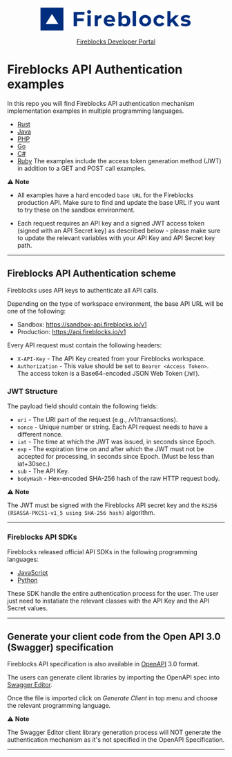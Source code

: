 <p align="center">
  <img src="../logo.svg" width="350" alt="accessibility text">
</p>
<div align="center">

  [Fireblocks Developer Portal](https://developers.fireblocks.com) </br>
</div>


# Fireblocks API Authentication examples
In this repo you will find Fireblocks API authentication mechanism implementation examples in multiple programming languages.

- [Rust](https://github.com/fireblocks/developers-hub/tree/main/authentication_examples/rust)
- [Java](https://github.com/fireblocks/developers-hub/tree/main/authentication_examples/java/my-java-project)
- [PHP](https://github.com/fireblocks/developers-hub/tree/main/authentication_examples/php)
- [Go](https://github.com/fireblocks/developers-hub/tree/main/authentication_examples/go)
- [C#](https://github.com/fireblocks/developers-hub/tree/main/authentication_examples/cs)
- [Ruby](https://github.com/fireblocks/developers-hub/tree/main/authentication_examples/ruby)
The examples include the access token generation method (JWT) in addition to a GET and POST call examples.

⚠️ **Note**

- All examples have a hard encoded `base URL` for the Fireblocks production API. Make sure to find and update the base URL if you want to try these on the sandbox environment.

- Each request requires an API key and a signed JWT access token (signed with an API Secret key) as described below - please make sure to update the relevant variables with your API Key and API Secret key path.

---

## Fireblocks API Authentication scheme
Fireblocks uses API keys to authenticate all API calls. 

Depending on the type of workspace environment, the base API URL will be one of the following:

- Sandbox: https://sandbox-api.fireblocks.io/v1
- Production: https://api.fireblocks.io/v1

Every API request must contain the following headers:

- `X-API-Key` - The API Key created from your Fireblocks workspace.
- `Authorization` - This value should be set to `Bearer <Access Token>`. \
  The access token is a Base64-encoded JSON Web Token (`JWT`).

### JWT Structure
The payload field should contain the following fields:

- `uri` - The URI part of the request (e.g., /v1/transactions).
- `nonce` - Unique number or string. Each API request needs to have a different nonce.
- `iat` - The time at which the JWT was issued, in seconds since Epoch.
- `exp` - The expiration time on and after which the JWT must not be accepted for processing, in seconds since Epoch. (Must be less than iat+30sec.)
- `sub` - The API Key.
- `bodyHash` - Hex-encoded SHA-256 hash of the raw HTTP request body.

⚠️ **Note**

The JWT must be signed with the Fireblocks API secret key and the `RS256 (RSASSA-PKCS1-v1_5 using SHA-256 hash)` algorithm.

---


### Fireblocks API SDKs
Fireblocks released official API SDKs in the following programming languages:
- [JavaScript](https://github.com/fireblocks/fireblocks-sdk-js)
- [Python](https://github.com/fireblocks/fireblocks-sdk-py)

These SDK handle the entire authentication process for the user. The user just need to instatiate the relevant classes with the API Key and the API Secret values.

---

## Generate your client code from the Open API 3.0 (Swagger) specification
Fireblocks API specification is also available in [OpenAPI](https://github.com/fireblocks/fireblocks-openapi-spec) 3.0 format.

The users can generate client libraries by importing the OpenAPI spec into [Swagger Editor](https://editor.swagger.io/).

Once the file is imported click on *Generate Client* in top menu and choose the relevant programming language.

⚠️ **Note**

The Swagger Editor client library generation process will NOT generate the authentication mechanism as it's not specified in the OpenAPI Specification.

---

